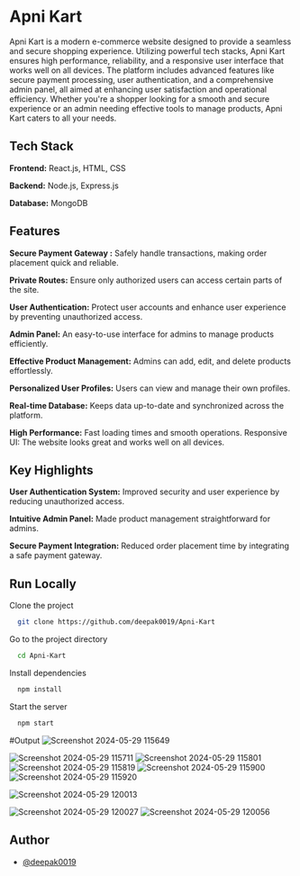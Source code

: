 
# Apni Kart

Apni Kart is a modern e-commerce website designed to provide a seamless and secure shopping experience. Utilizing powerful tech stacks, Apni Kart ensures high performance, reliability, and a responsive user interface that works well on all devices. The platform includes advanced features like secure payment processing, user authentication, and a comprehensive admin panel, all aimed at enhancing user satisfaction and operational efficiency. Whether you're a shopper looking for a smooth and secure experience or an admin needing effective tools to manage products, Apni Kart caters to all your needs.




## Tech Stack

**Frontend:** React.js, HTML, CSS

**Backend:** Node.js, Express.js

**Database:** MongoDB


## Features

**Secure Payment Gateway :**
Safely handle transactions, making order placement quick and reliable.

**Private Routes:**
Ensure only authorized users can access certain parts of the site.

**User Authentication:** Protect user accounts and enhance user experience by preventing unauthorized access.

**Admin Panel:** An easy-to-use interface for admins to manage products efficiently.

**Effective Product Management:** Admins can add, edit, and delete products effortlessly.

**Personalized User Profiles:** Users can view and manage their own profiles.

**Real-time Database:** Keeps data up-to-date and synchronized across the platform.

**High Performance:** Fast loading times and smooth operations.
Responsive UI: The website looks great and works well on all devices.

## Key Highlights

**User Authentication System:** Improved security and user experience by reducing unauthorized access.

**Intuitive Admin Panel:** Made product management straightforward for admins.

**Secure Payment Integration:** Reduced order placement time by integrating a safe payment gateway.
## Run Locally

Clone the project

```bash
  git clone https://github.com/deepak0019/Apni-Kart
```

Go to the project directory

```bash
  cd Apni-Kart
```

Install dependencies

```bash
  npm install
```

Start the server

```bash
  npm start
```

#Output
![Screenshot 2024-05-29 115649](https://github.com/deepak0019/Apni-Kart/assets/112982210/d8f62d5a-607e-4d29-86cb-faa2525122a0)



![Screenshot 2024-05-29 115711](https://github.com/deepak0019/Apni-Kart/assets/112982210/1a673d57-8730-4421-ac46-62c7ef5eae12)
![Screenshot 2024-05-29 115801](https://github.com/deepak0019/Apni-Kart/assets/112982210/ed88b237-e536-422f-88ef-798606c6cbcf)
![Screenshot 2024-05-29 115819](https://github.com/deepak0019/Apni-Kart/assets/112982210/fc346e51-0c28-4d38-9f34-a9c93ed5f657)
![Screenshot 2024-05-29 115900](https://github.com/deepak0019/Apni-Kart/assets/112982210/19210705-f868-4808-930b-f28d1d3c5a2b)
![Screenshot 2024-05-29 115920](https://github.com/deepak0019/Apni-Kart/assets/112982210/1fb9e97b-8be8-417c-913a-e7a7d53e7d11)

![Screenshot 2024-05-29 120013](https://github.com/deepak0019/Apni-Kart/assets/112982210/9eab9586-3fd4-42d7-99ed-c3d119a2b303)

![Screenshot 2024-05-29 120027](https://github.com/deepak0019/Apni-Kart/assets/112982210/f6c7df41-9b4d-4767-aee7-4a1ebdf29d75)
![Screenshot 2024-05-29 120056](https://github.com/deepak0019/Apni-Kart/assets/112982210/34fe0a9c-ef5e-46a5-a43c-19e57e7411a0)

## Author

- [@deepak0019](https://github.com/deepak0019)


